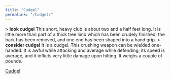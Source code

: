 ```yaml
---
title: "Cudgel"
permalink: "/Cudgel/"
---
```


\> **look cudgel**
This short, heavy club is about two and a half feet long. It is little
more than part of a thick tree limb which has been crudely finished;
the bark has been removed, and one end has been shaped into a hand
grip.
\> **consider cudgel**
It is a cudgel.
This crushing weapon can be wielded one-handed.
It is awful while attacking and average while defending; its speed is
average, and it inflicts very little damage upon hitting.
It weighs a couple of pounds.

[Cudgel](Category:_Concussion_weapons "wikilink")